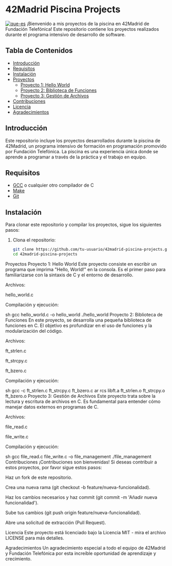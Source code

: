 # 42Madrid Piscina Projects

<a href="https://ibb.co/jMXSqRF"><img src="https://i.ibb.co/2t4TRNB/que-es.jpg" alt="que-es" border="0"></a>
¡Bienvenido a mis proyectos de la piscina en 42Madrid de Fundación Telefónica! Este repositorio contiene los proyectos realizados durante el programa intensivo de desarrollo de software.

## Tabla de Contenidos

- [Introducción](#introducción)
- [Requisitos](#requisitos)
- [Instalación](#instalación)
- [Proyectos](#proyectos)
  - [Proyecto 1: Hello World](#proyecto-1-hello-world)
  - [Proyecto 2: Biblioteca de Funciones](#proyecto-2-biblioteca-de-funciones)
  - [Proyecto 3: Gestión de Archivos](#proyecto-3-gestión-de-archivos)
- [Contribuciones](#contribuciones)
- [Licencia](#licencia)
- [Agradecimientos](#agradecimientos)

## Introducción

Este repositorio incluye los proyectos desarrollados durante la piscina de 42Madrid, un programa intensivo de formación en programación promovido por Fundación Telefónica. La piscina es una experiencia única donde se aprende a programar a través de la práctica y el trabajo en equipo.

## Requisitos

- [GCC](https://gcc.gnu.org/) o cualquier otro compilador de C
- [Make](https://www.gnu.org/software/make/)
- [Git](https://git-scm.com/)

## Instalación

Para clonar este repositorio y compilar los proyectos, sigue los siguientes pasos:

1. Clona el repositorio:
   ```sh
   git clone https://github.com/tu-usuario/42madrid-piscina-projects.git
   cd 42madrid-piscina-projects
Proyectos
Proyecto 1: Hello World
Este proyecto consiste en escribir un programa que imprima "Hello, World!" en la consola. Es el primer paso para familiarizarse con la sintaxis de C y el entorno de desarrollo.

Archivos:

hello_world.c

Compilación y ejecución:

sh
gcc hello_world.c -o hello_world
./hello_world
Proyecto 2: Biblioteca de Funciones
En este proyecto, se desarrolla una pequeña biblioteca de funciones en C. El objetivo es profundizar en el uso de funciones y la modularización del código.

Archivos:

ft_strlen.c

ft_strcpy.c

ft_bzero.c

Compilación y ejecución:

sh
gcc -c ft_strlen.c ft_strcpy.c ft_bzero.c
ar rcs libft.a ft_strlen.o ft_strcpy.o ft_bzero.o
Proyecto 3: Gestión de Archivos
Este proyecto trata sobre la lectura y escritura de archivos en C. Es fundamental para entender cómo manejar datos externos en programas de C.

Archivos:

file_read.c

file_write.c

Compilación y ejecución:

sh
gcc file_read.c file_write.c -o file_management
./file_management
Contribuciones
¡Contribuciones son bienvenidas! Si deseas contribuir a estos proyectos, por favor sigue estos pasos:

Haz un fork de este repositorio.

Crea una nueva rama (git checkout -b feature/nueva-funcionalidad).

Haz los cambios necesarios y haz commit (git commit -m 'Añadir nueva funcionalidad').

Sube tus cambios (git push origin feature/nueva-funcionalidad).

Abre una solicitud de extracción (Pull Request).

Licencia
Este proyecto está licenciado bajo la Licencia MIT - mira el archivo LICENSE para más detalles.

Agradecimientos
Un agradecimiento especial a todo el equipo de 42Madrid y Fundación Telefónica por esta increíble oportunidad de aprendizaje y crecimiento.
